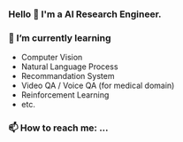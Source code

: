 ### Hello 👋 I'm a AI Research Engineer.

### 🌱 I’m currently learning 
- Computer Vision
- Natural Language Process
- Recommandation System
- Video QA / Voice QA (for medical domain)
- Reinforcement Learning
- etc.

### 📫 How to reach me: ...
<!--
**DSDanielPark/DSDanielPark** is a ✨ _special_ ✨ repository because its `README.md` (this file) appears on your GitHub profile.

Here are some ideas to get you started:

- 🔭 I’m currently working on ...
- 🌱 I’m currently learning ...
- 👯 I’m looking to collaborate on ...
- 🤔 I’m looking for help with ...
- 💬 Ask me about ...
- 📫 How to reach me: ...
- 😄 Pronouns: ...
- ⚡ Fun fact: ...
-->
